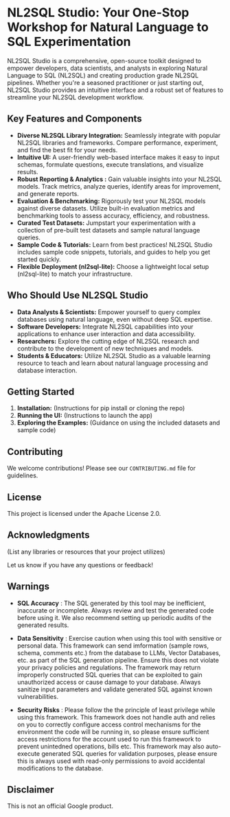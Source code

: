 # NL2SQL Studio: Your One-Stop Workshop for Natural Language to SQL Experimentation

NL2SQL Studio is a comprehensive, open-source toolkit designed to empower developers, data scientists, and analysts in exploring Natural Language to SQL (NL2SQL) and creating production grade NL2SQL pipelines.  Whether you're a seasoned practitioner or just starting out, NL2SQL Studio provides an intuitive interface and a robust set of features to streamline your NL2SQL development workflow.

## Key Features and Components

* **Diverse NL2SQL Library Integration:** Seamlessly integrate with popular NL2SQL libraries and frameworks. Compare performance, experiment, and find the best fit for your needs.
* **Intuitive UI:** A user-friendly web-based interface makes it easy to input schemas, formulate questions, execute translations, and visualize results.
* **Robust Reporting & Analytics :** Gain valuable insights into your NL2SQL models. Track metrics, analyze queries, identify areas for improvement, and generate reports.
* **Evaluation & Benchmarking:** Rigorously test your NL2SQL models against diverse datasets. Utilize built-in evaluation metrics and benchmarking tools to assess accuracy, efficiency, and robustness.
* **Curated Test Datasets:** Jumpstart your experimentation with a collection of pre-built test datasets and sample natural language queries.
* **Sample Code & Tutorials:** Learn from best practices! NL2SQL Studio includes sample code snippets, tutorials, and guides to help you get started quickly.
* **Flexible Deployment (nl2sql-lite):** Choose a lightweight local setup (nl2sql-lite) to match your infrastructure.

## Who Should Use NL2SQL Studio

* **Data Analysts & Scientists:** Empower yourself to query complex databases using natural language, even without deep SQL expertise.
* **Software Developers:** Integrate NL2SQL capabilities into your applications to enhance user interaction and data accessibility.
* **Researchers:** Explore the cutting edge of NL2SQL research and contribute to the development of new techniques and models. 
* **Students & Educators:**  Utilize NL2SQL Studio as a valuable learning resource to teach and learn about natural language processing and database interaction.

## Getting Started

1. **Installation:**  (Instructions for pip install or cloning the repo)
2. **Running the UI:** (Instructions to launch the app)
3. **Exploring the Examples:** (Guidance on using the included datasets and sample code)

## Contributing

We welcome contributions! Please see our `CONTRIBUTING.md` file for guidelines.

## License

This project is licensed under the Apache License 2.0.

## Acknowledgments

(List any libraries or resources that your project utilizes)

Let us know if you have any questions or feedback!


## Warnings
- **SQL Accuracy** : The SQL generated by this tool may be inefficient, inaccurate or incomplete. Always review and test the generated code before using it. We also recommend setting up periodic audits of the generated results.

- **Data Sensitivity** : Exercise caution when using this tool with sensitive or personal data. This framework can send imformation (sample rows, schema, comments etc.) from the database to LLMs, Vector Databases, etc. as part of the SQL generation pipeline. Ensure this does not violate your privacy policies and regulations. The framework may return improperly constructed SQL queries that can be exploited to gain unauthorized access or cause damage to your database. Always sanitize input parameters and validate generated SQL against known vulnerabilities.

- **Security Risks** : Please follow the the principle of least privilege while using this framework. This framework does not handle auth and relies on you to correctly configure access control mechanisms for the environment the code will be running in, so please ensure sufficient access restrictions for the account used to run this framework to prevent unintedned operations, bills etc. This framework may also auto-execute generated SQL queries for validation purposes, please ensure this is always used with read-only permissions to avoid accidental modifications to the database.

## Disclaimer
This is not an official Google product.
